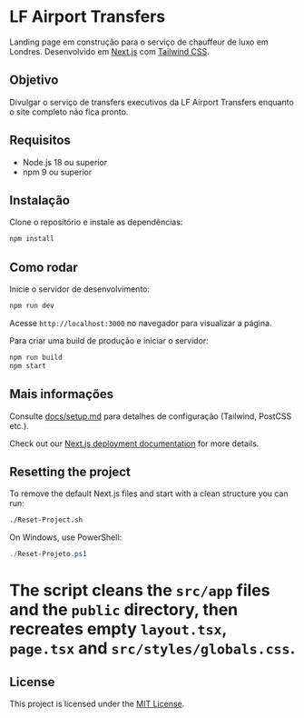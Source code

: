 # LF Airport Transfers

Landing page em construção para o serviço de chauffeur de luxo em Londres. Desenvolvido em [Next.js](https://nextjs.org/) com [Tailwind CSS](https://tailwindcss.com/).

## Objetivo

Divulgar o serviço de transfers executivos da LF Airport Transfers enquanto o site completo não fica pronto.

## Requisitos

- Node.js 18 ou superior
- npm 9 ou superior

## Instalação

Clone o repositório e instale as dependências:

```bash
npm install
```

## Como rodar

Inicie o servidor de desenvolvimento:

```bash
npm run dev
```

Acesse `http://localhost:3000` no navegador para visualizar a página.

Para criar uma build de produção e iniciar o servidor:

```bash
npm run build
npm start
```

## Mais informações


Consulte [docs/setup.md](docs/setup.md) para detalhes de configuração (Tailwind, PostCSS etc.).

Check out our [Next.js deployment documentation](https://nextjs.org/docs/app/building-your-application/deploying) for more details.

## Resetting the project

To remove the default Next.js files and start with a clean structure you can run:

```bash
./Reset-Project.sh
```

On Windows, use PowerShell:

```powershell
./Reset-Projeto.ps1
```

The script cleans the `src/app` files and the `public` directory, then recreates empty `layout.tsx`, `page.tsx` and `src/styles/globals.css`.
=======
## License

This project is licensed under the [MIT License](LICENSE).